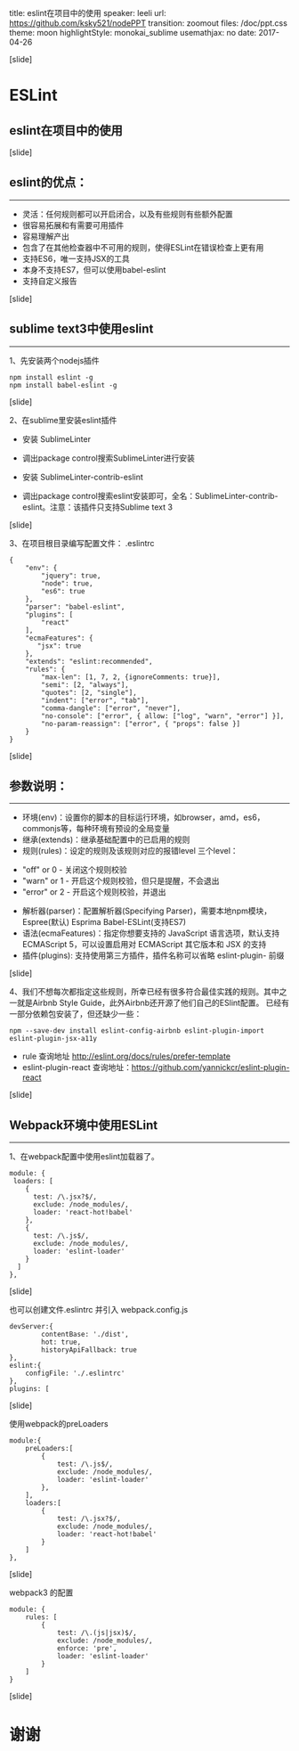 title: eslint在项目中的使用
speaker: leeli
url: https://github.com/ksky521/nodePPT
transition: zoomout
files: /doc/ppt.css
theme: moon
highlightStyle: monokai_sublime
usemathjax: no
date: 2017-04-26

[slide]
# **ESLint**
## eslint在项目中的使用

[slide]
## eslint的优点：
---
* 灵活：任何规则都可以开启闭合，以及有些规则有些额外配置
* 很容易拓展和有需要可用插件
* 容易理解产出
* 包含了在其他检查器中不可用的规则，使得ESLint在错误检查上更有用
* 支持ES6，唯一支持JSX的工具
* 本身不支持ES7，但可以使用babel-eslint
* 支持自定义报告

[slide]
## sublime text3中使用eslint
---
<div class="text">1、先安装两个nodejs插件</div>

<pre><code class="nodejs">npm install eslint -g
npm install babel-eslint -g</code></pre>


[slide]

<div class="text">2、在sublime里安装eslint插件</div>

- 安装 SublimeLinter
- 调出package control搜索SublimeLinter进行安装

- 安装 SublimeLinter-contrib-eslint
- 调出package control搜索eslint安装即可，全名：SublimeLinter-contrib-eslint。注意：该插件只支持Sublime text 3


[slide]

<div class="text">3、在项目根目录编写配置文件： .eslintrc</div>

<pre><code class="nodejs">{
    "env": {
        "jquery": true,
        "node": true,
        "es6": true
    },
    "parser": "babel-eslint",
    "plugins": [
        "react"
    ],
    "ecmaFeatures": {
       "jsx": true
    },
    "extends": "eslint:recommended",
    "rules": {
        "max-len": [1, 7, 2, {ignoreComments: true}],
        "semi": [2, "always"],
        "quotes": [2, "single"],
        "indent": ["error", "tab"],
        "comma-dangle": ["error", "never"],
        "no-console": ["error", { allow: ["log", "warn", "error"] }],
        "no-param-reassign": ["error", { "props": false }]
    }
}
</code></pre>

[slide]
## 参数说明：
---

* 环境(env)：设置你的脚本的目标运行环境，如browser，amd，es6，commonjs等，每种环境有预设的全局变量
* 继承(extends)：继承基础配置中的已启用的规则
* 规则(rules)：设定的规则及该规则对应的报错level
 三个level：
- "off" or 0 - 关闭这个规则校验
- "warn" or 1 - 开启这个规则校验，但只是提醒，不会退出
- "error" or 2 - 开启这个规则校验，并退出

* 解析器(parser)：配置解析器(Specifying Parser)，需要本地npm模块， Espree(默认) Esprima Babel-ESLint(支持ES7)
* 语法(ecmaFeatures)：指定你想要支持的 JavaScript 语言选项，默认支持ECMAScript 5，可以设置启用对 ECMAScript 其它版本和 JSX 的支持
* 插件(plugins): 支持使用第三方插件，插件名称可以省略 eslint-plugin- 前缀

[slide]

<div class="text">4、我们不想每次都指定这些规则，所幸已经有很多符合最佳实践的规则。其中之一就是Airbnb Style Guide，此外Airbnb还开源了他们自己的ESlint配置。
已经有一部分依赖包安装了，但还缺少一些：
</div>
<pre><code class="nodejs">npm --save-dev install eslint-config-airbnb eslint-plugin-import eslint-plugin-jsx-a11y</code></pre>

* rule 查询地址 http://eslint.org/docs/rules/prefer-template
* eslint-plugin-react 查询地址：https://github.com/yannickcr/eslint-plugin-react

[slide]
## Webpack环境中使用ESLint
----
<div class="text">1、在webpack配置中使用eslint加载器了。</div>
<pre><code class="nodejs">module: {
 loaders: [
    {
      test: /\.jsx?$/,
      exclude: /node_modules/,
      loader: 'react-hot!babel'
    },
    {
      test: /\.js$/,
      exclude: /node_modules/,
      loader: 'eslint-loader'
    }
  ]
},
</code></pre>

[slide]
<div class="text">也可以创建文件.eslintrc 并引入 webpack.config.js</div>
<pre><code class="nodejs">devServer:{ 
        contentBase: './dist', 
        hot: true, 
        historyApiFallback: true 
}, 
eslint:{ 
    configFile: './.eslintrc' 
},
plugins: [
</code></pre>

[slide]
<div class="text">使用webpack的preLoaders</div>
<pre><code class="koajs">module:{ 
    preLoaders:[ 
        { 
            test: /\.js$/, 
            exclude: /node_modules/, 
            loader: 'eslint-loader' 
        }, 
    ], 
    loaders:[ 
        { 
            test: /\.jsx?$/, 
            exclude: /node_modules/, 
            loader: 'react-hot!babel' 
        } 
    ] 
},
</code></pre>

[slide]
<div class="text">webpack3 的配置</div>
<pre><code class="koajs">module: {
    rules: [
        {
            test: /\.(js|jsx)$/,
            exclude: /node_modules/,
            enforce: 'pre',
            loader: 'eslint-loader'
        }
    ]
}
</code></pre>

[slide]

# **谢谢**
